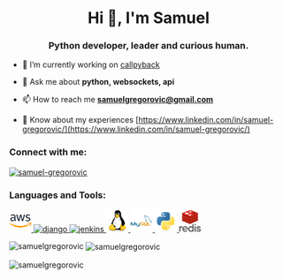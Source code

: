<h1 align="center">Hi 👋, I'm Samuel</h1>
<h3 align="center">Python developer, leader and curious human.</h3>

- 🔭 I’m currently working on [callpyback](github.com/samuelgregorovic/callpyback)

- 💬 Ask me about **python, websockets, api**

- 📫 How to reach me **samuelgregorovic@gmail.com**

- 📄 Know about my experiences [https://www.linkedin.com/in/samuel-gregorovic/](https://www.linkedin.com/in/samuel-gregorovic/)

<h3 align="left">Connect with me:</h3>
<p align="left">
<a href="https://linkedin.com/in/samuel-gregorovic" target="blank"><img align="center" src="https://raw.githubusercontent.com/rahuldkjain/github-profile-readme-generator/master/src/images/icons/Social/linked-in-alt.svg" alt="samuel-gregorovic" height="30" width="40" /></a>
</p>

<h3 align="left">Languages and Tools:</h3>
<p align="left"> <a href="https://aws.amazon.com" target="_blank" rel="noreferrer"> <img src="https://raw.githubusercontent.com/devicons/devicon/master/icons/amazonwebservices/amazonwebservices-original-wordmark.svg" alt="aws" width="40" height="40"/> </a> <a href="https://www.djangoproject.com/" target="_blank" rel="noreferrer"> <img src="https://cdn.worldvectorlogo.com/logos/django.svg" alt="django" width="40" height="40"/> </a> <a href="https://www.jenkins.io" target="_blank" rel="noreferrer"> <img src="https://www.vectorlogo.zone/logos/jenkins/jenkins-icon.svg" alt="jenkins" width="40" height="40"/> </a> <a href="https://www.linux.org/" target="_blank" rel="noreferrer"> <img src="https://raw.githubusercontent.com/devicons/devicon/master/icons/linux/linux-original.svg" alt="linux" width="40" height="40"/> </a> <a href="https://www.mysql.com/" target="_blank" rel="noreferrer"> <img src="https://raw.githubusercontent.com/devicons/devicon/master/icons/mysql/mysql-original-wordmark.svg" alt="mysql" width="40" height="40"/> </a> <a href="https://www.python.org" target="_blank" rel="noreferrer"> <img src="https://raw.githubusercontent.com/devicons/devicon/master/icons/python/python-original.svg" alt="python" width="40" height="40"/> </a> <a href="https://redis.io" target="_blank" rel="noreferrer"> <img src="https://raw.githubusercontent.com/devicons/devicon/master/icons/redis/redis-original-wordmark.svg" alt="redis" width="40" height="40"/> </a> </p>

<p><img align="left" src="https://github-readme-stats.vercel.app/api/top-langs?username=samuelgregorovic&show_icons=true&locale=en&layout=compact" alt="samuelgregorovic" /></p>

<p>&nbsp;<img align="center" src="https://github-readme-stats.vercel.app/api?username=samuelgregorovic&show_icons=true&locale=en" alt="samuelgregorovic" /></p>

<p><img align="center" src="https://github-readme-streak-stats.herokuapp.com/?user=samuelgregorovic&" alt="samuelgregorovic" /></p>
